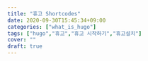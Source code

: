 ```yaml
---
title: "휴고 Shortcodes"
date: 2020-09-30T15:45:34+09:00
categories: ["what_is_hugo"]
tags: ["hugo","휴고","휴고 시작하기","휴고설치"]
cover: ""
draft: true
---
```



